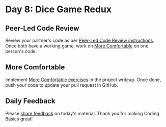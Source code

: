 # Day 8: Dice Game Redux

## Peer-Led Code Review

Review your partner's code as per [Peer-Led Code Review instructions](../course-logistics/course-methodology.md#peer-led-code-review). Once both have a working game, work on [More Comfortable](day-8-dice-game-redux.md#more-comfortable) on one person's code.

## More Comfortable

Implement [More Comfortable exercises](../projects/project-2-beat-that.md#more-comfortable) in the project writeup. Once done, push your code to update your pull request in GitHub.

## Daily Feedback

Please [share feedback](https://forms.gle/gMd9ubfvX1x2GnHCA) on today's material. Thank you for making Coding Basics great!

